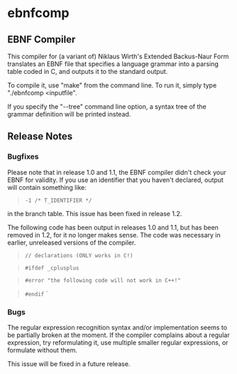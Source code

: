 # ebnfcomp

## EBNF Compiler

This compiler for (a variant of) Niklaus Wirth's Extended Backus-Naur Form translates an EBNF file that specifies a 
language grammar into a parsing table coded in C, and outputs it to the standard output.

To compile it, use "make" from the command line. To run it, simply type "./ebnfcomp <inputfile".

If you specify the "--tree" command line option, a syntax tree of the grammar definition will be printed instead.

## Release Notes

### Bugfixes

Please note that in release 1.0 and 1.1, the EBNF compiler didn't check your EBNF for validity. If you use an identifier that you haven't declared, output will contain something like:
  
> `-1 /* T_IDENTIFIER */`

in the branch table. This issue has been fixed in release 1.2.

The following code has been output in releases 1.0 and 1.1, but has been removed in 1.2, for it no longer makes sense. The code was necessary in earlier, unreleased versions of the compiler.

> `// declarations (ONLY works in C!)`

> `#ifdef _cplusplus`

> `#error "the following code will not work in C++!"`

> `#endif`
`
### Bugs

The regular expression recognition syntax and/or implementation seems to be partially broken at the moment. If the compiler complains about a regular expression, try reformulating it, use multiple smaller regular expressions, or formulate without them.

This issue will be fixed in a future release.
